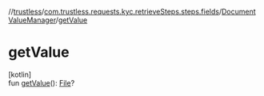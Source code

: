 //[trustless](../../../index.md)/[com.trustless.requests.kyc.retrieveSteps.steps.fields](../index.md)/[DocumentValueManager](index.md)/[getValue](get-value.md)

# getValue

[kotlin]\
fun [getValue](get-value.md)(): [File](https://developer.android.com/reference/kotlin/java/io/File.html)?
